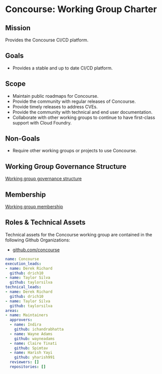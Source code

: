 # Concourse: Working Group Charter

## Mission

Provides the Concourse CI/CD platform.

## Goals
* Provides a stable and up to date CI/CD platform.

## Scope
* Maintain public roadmaps for Concourse.
* Provide the community with regular releases of Concourse.
* Provide timely releases to address CVEs.
* Provide the community with technical and end user documentation.
* Collaborate with other working groups to continue to have first-class support with Cloud Foundry.

## Non-Goals

* Require other working groups or projects to use Concourse.

## Working Group Governance Structure

[Working group governance structure](https://github.com/concourse/governance)

## Membership

[Working group membership](https://github.com/concourse/governance/blob/master/teams/maintainers.yml)

## Roles & Technical Assets

Technical assets for the Concourse working group are contained in the following Github Organizations:

* [github.com/concourse](https://github.com/concourse)

```yaml
name: Concourse
execution_leads:
- name: Derek Richard
  github: drich10
- name: Taylor Silva
  github: taylorsilva
technical_leads:
- name: Derek Richard
  github: drich10
- name: Taylor Silva
  github: taylorsilva
areas:
- name: Maintainers
  approvers:
  - name: Indira
    github: ichandrabhatta
  - name: Wayne Adams
    github: wayneadams
  - name: Claire Tinati
    github: Spimtav
  - name: Harish Yayi
    github: yharish991
  reviewers: []
  repositories: []
```
